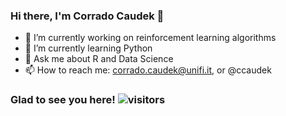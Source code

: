 ### Hi there, I'm Corrado Caudek 👋

- 🔭 I’m currently working on reinforcement learning algorithms
- 🌱 I’m currently learning Python 
- 💬 Ask me about R and Data Science
- 📫 How to reach me: corrado.caudek@unifi.it, or @ccaudek 

### Glad to see you here! ![visitors](https://visitor-badge.deta.dev/badge?page_id=ccaudek&left_color=red&right_color=green)

<!--
**ccaudek/ccaudek** is a ✨ _special_ ✨ repository because its `README.md` (this file) appears on your GitHub profile.

Here are some ideas to get you started:

- 🔭 I’m currently working on ...
- 🌱 I’m currently learning ...
- 👯 I’m looking to collaborate on ...
- 🤔 I’m looking for help with ...
- 💬 Ask me about ...
- 📫 How to reach me: ...
- 😄 Pronouns: ...
- ⚡ Fun fact: ...
-->

